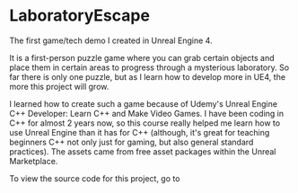 # LaboratoryEscape
The first game/tech demo I created in Unreal Engine 4. 

It is a first-person puzzle game where you can grab certain objects and place them in certain areas to progress through a mysterious laboratory. So far there is only one puzzle, but as I learn how to develop more in UE4, the more this project will grow. 

I learned how to create such a game because of Udemy's Unreal Engine C++ Developer: Learn C++ and Make Video Games. I have been coding in C++ for almost 2 years now, so this course really helped me learn how to use Unreal Engine than it has for C++ (although, it's great for teaching beginners C++ not only just for gaming, but also general standard practices). The assets came from free asset packages within the Unreal Marketplace. 

To view the source code for this project, go to 
